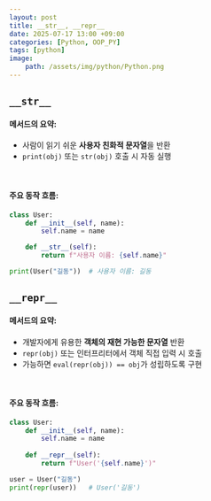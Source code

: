 ```yaml
---
layout: post
title: __str__, __repr__
date: 2025-07-17 13:00 +09:00
categories: [Python, OOP_PY]
tags: [python]
image:
    path: /assets/img/python/Python.png
---
```


## `__str__`

#### 메서드의 요약:

- 사람이 읽기 쉬운 **사용자 친화적 문자열**을 반환
- `print(obj)` 또는 `str(obj)` 호출 시 자동 실행

<br>

#### 주요 동작 흐름:

```python
class User:
    def __init__(self, name):
        self.name = name

    def __str__(self):
        return f"사용자 이름: {self.name}"

print(User("길동"))  # 사용자 이름: 길동
```

## `__repr__`

#### 메서드의 요약:

- 개발자에게 유용한 **객체의 재현 가능한 문자열** 반환
- `repr(obj)` 또는 인터프리터에서 객체 직접 입력 시 호출
- 가능하면 `eval(repr(obj)) == obj`가 성립하도록 구현

<br>

#### 주요 동작 흐름:

```python
class User:
    def __init__(self, name):
        self.name = name
    
    def __repr__(self):
        return f"User('{self.name}')"

user = User("길동")
print(repr(user))   # User('길동')
```